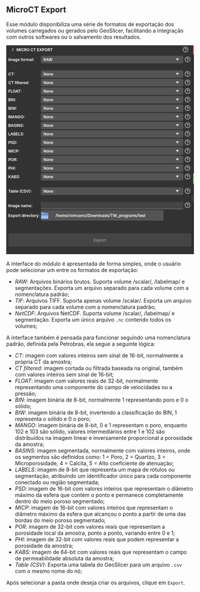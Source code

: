 ## MicroCT Export

Esse módulo disponibiliza uma série de formatos de exportação dos volumes carregados ou gerados pelo GeoSlicer, facilitando a integração com outros softwares ou o salvamento dos resultados. 

![module](../assets/images/MicroCTExportInterface.png)

A interface do módulo é apresentada de forma simples, onde o usuário pode selecionar um entre os formatos de exportação:

- *RAW*: Arquivos binários brutos. Suporta volume /scalar/, /labelmap/ e segmentações. Exporta um arquivo separado para cada volume com a nomenclatura padrão;
- *TIF*: Arquivos TIFF. Suporta apenas volume /scalar/. Exporta um arquivo separado para cada volume com a nomenclatura padrão;
- *NetCDF*: Arquivos NetCDF. Suporta volume /scalar/, /labelmap/ e segmentação. Exporta um único arquivo `.nc` contendo todos os volumes;

A interface também é pensada para funcionar seguindo uma nomenclatura padrão, definida pela Petrobras, ela segue a seguinte lógica:

- *CT*: imagem com valores inteiros sem sinal de 16-bit, normalmente a própria CT da amostra;
- *CT filtered*: imagem cortada ou filtrada baseada na original, também com valores inteiros sem sinal de 16-bit;
- *FLOAT*: imagem com valores reais de 32-bit, normalmente representando uma componente do campo de velocidades ou a pressão;
- *BIN*: imagem binária de 8-bit, normalmente 1 representando poro e 0 o sólido;
- *BIW*: imagem binária de 8-bit, invertendo a classificação do BIN, 1 representa o sólido e 0 o poro;
- *MANGO*: imagem binária de 8-bit, 0 e 1 representam o poro, enquanto 102 e 103 são sólido, valores intermediários entre 1 e 102 são distribuídos na imagem linear e inversamente proporcional a porosidade da amostra;
- *BASINS*: imagem segmentada, normalmente com valores inteiros, onde os segmentos são definidos como: 1 = Poro, 2 = Quartzo, 3 = Microporosidade, 4 = Calcita, 5 = Alto coeficiente de atenuação;
- *LABELS*: imagem de 8-bit que representa um mapa de rótulos ou segmentação, atribuindo um identificador único para cada componente conectado ou região segmentada;
- *PSD*: imagem de 16-bit com valores inteiros que representam o diâmetro máximo da esfera que contém o ponto e permanece completamente dentro do meio poroso segmentado;
- *MICP*: imagem de 16-bit com valores inteiros que representam o diâmetro máximo da esfera que alcançou o ponto a partir de uma das bordas do meio poroso segmentado;
- *POR*: imagem de 32-bit com valores reais que representam a porosidade local da amostra, ponto a ponto, variando entre 0 e 1;
- *PHI*: imagem de 32-bit com valores reais que podem representar a porosidade da amostra;
- *KABS*: imagem de 64-bit com valores reais que representam o campo de permeabilidade absoluta da amostra;
- *Table (CSV)*: Exporta uma tabela do GeoSlicer para um arquivo `.csv` com o mesmo nome do nó;

Após selecionar a pasta onde deseja criar os arquivos, clique em `Export`.